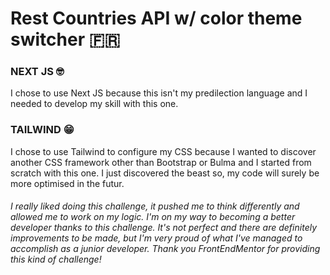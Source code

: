 # Rest Countries API w/ color theme switcher 🇫🇷

### NEXT JS 🤓
I chose to use Next JS because this isn't my predilection language and I needed to develop my skill with this one.

### TAILWIND 😁
I chose to use Tailwind to configure my CSS because I wanted to discover another CSS framework other than Bootstrap or Bulma and I started from scratch with this one. I just discovered the beast so, my code will surely be more optimised in the futur.

###### I really liked doing this challenge, it pushed me to think differently and allowed me to work on my logic. I'm on my way to becoming a better developer thanks to this challenge. It's not perfect and there are definitely improvements to be made, but I'm very proud of what I've managed to accomplish as a junior developer. Thank you FrontEndMentor for providing this kind of challenge!